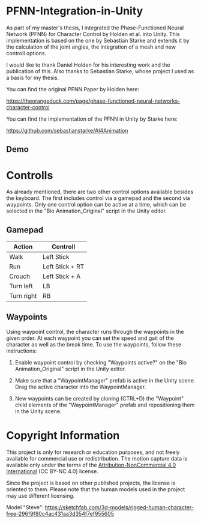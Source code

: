 # PFNN-Integration-in-Unity
As part of my master's thesis, I integrated the Phase-Functioned Neural Network (PFNN) for Character Control by Holden et al. into Unity. This implementation is based on the one by Sebastian Starke and extends it by the calculation of the joint angles, the integration of a mesh and new controll options.

I would like to thank Daniel Holden for his interesting work and the publication of this. Also thanks to Sebastian Starke, whose project I used as a basis for my thesis.


You can find the original PFNN Paper by Holden here: 

https://theorangeduck.com/page/phase-functioned-neural-networks-character-control

You can find the implementation of the PFNN in Unity by Starke here:

https://github.com/sebastianstarke/AI4Animation

## Demo


# Controlls
As already mentioned, there are two other control options available besides the keyboard. The first includes control via a gamepad and the second via waypoints. Only one control option can be active at a time, which can be selected in the "Bio Animation_Original" script in the Unity editor.
## Gamepad
| Action  | Controll |
| ------------- | ------------- |
| Walk  | Left Stick |
| Run  | Left Stick + RT  |
| Crouch | Left Stick + A  |
| Turn left  | LB  |
| Turn right  | RB |

## Waypoints
Using waypoint control, the character runs through the waypoints in the given order. At each waypoint you can set the speed and gait of the character as well as the break time. To use the waypoints, follow these instructions:

1. Enable waypoint control by checking "Waypoints active?" on the "Bio Animation_Original" script in the Unity editor.

2. Make sure that a "WaypointManager" prefab is active in the Unity scene. Drag the active character into the WaypointManager. 

3. New waypoints can be created by cloning (CTRL+D) the "Waypoint" child elements of the "WaypointManager" prefab and repositioning them in the Unity scene.
   
# Copyright Information
This project is only for research or education purposes, and not freely available for commercial use or redistribution. The motion capture data is available only under the terms of the [Attribution-NonCommercial 4.0 International](https://creativecommons.org/licenses/by-nc/4.0/legalcode) (CC BY-NC 4.0) license.

Since the project is based on other published projects, the license is oriented to them. Please note that the human models used in the project may use different licensing.

Model "Steve": https://sketchfab.com/3d-models/rigged-human-character-free-296f9f80c4ac431aa3d354f7ef955605
